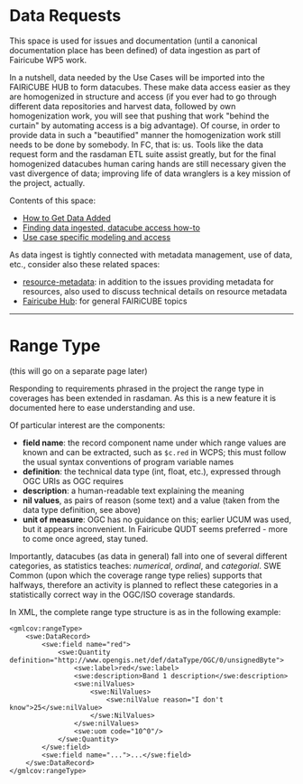 # Data Requests

This space is used for issues and documentation (until a canonical documentation place has been defined) of data ingestion as part of Fairicube WP5 work.

In a nutshell, data needed by the Use Cases will be imported into the FAIRiCUBE HUB to form datacubes. These make data access easier as they are homogenized in structure and access (if you ever had to go through different data repositories and harvest data, followed by own homogenization work, you will see that pushing that work "behind the curtain" by automating access is a big advantage). Of course, in order to provide data in such a "beautified" manner the homogenization work still needs to be done by somebody. In FC, that is: us. Tools like the data request form and the rasdaman ETL suite assist greatly, but for the final homogenized datacubes human caring hands are still necessary given the vast divergence of data; improving life of data wranglers is a key mission of the project, actually.

Contents of this space:

- [How to Get Data Added](https://github.com/FAIRiCUBE/data-requests/wiki/How-to-Add-Data)
- [Finding data ingested, datacube access how-to](https://github.com/FAIRiCUBE/data-requests/wiki)
- [Use case specific modeling and access](https://github.com/FAIRiCUBE/data-requests/wiki/Data-Overview)

As data ingest is tightly connected with metadata management, use of data, etc., consider also these related spaces:

- [resource-metadata](https://github.com/FAIRiCUBE/resource-metadata): in addition to the issues providing metadata for resources, also used to discuss technical details on resource metadata
- [Fairicube Hub](https://github.com/FAIRiCUBE/FAIRiCUBE-Hub-issue-tracker): for general FAIRiCUBE topics

-----

# Range Type

(this will go on a separate page later)

Responding to requirements phrased in the project the range type in coverages has been extended in rasdaman. As this is a new feature it is documented here to ease understanding and use.

Of particular interest are the components:

- **field name**: the record component name under which range values are known and can be extracted, such as `$c.red` in WCPS; this must follow the usual syntax conventions of program variable names
- **definition**: the technical data type (int, float, etc.), expressed through OGC URIs as OGC requires
- **description**: a human-readable text explaining the meaning
- **nil values**, as pairs of reason (some text) and a value (taken from the data type definition, see above)
- **unit of measure**: OGC has no guidance on this; earlier UCUM was used, but it appears inconvenient. In Fairicube QUDT seems preferred - more to come once agreed, stay tuned.

Importantly, datacubes (as data in general) fall into one of several different categories, as statistics teaches: *numerical*, *ordinal*, and *categorial*. SWE Common (upon which the coverage range type relies) supports that halfways, therefore an activity is planned to reflect these categories in a statistically correct way in the OGC/ISO coverage standards.

In XML, the complete range type structure is as in the following example:

```
<gmlcov:rangeType>
    <swe:DataRecord>
        <swe:field name="red">
            <swe:Quantity definition="http://www.opengis.net/def/dataType/OGC/0/unsignedByte">
                <swe:label>red</swe:label>
                <swe:description>Band 1 description</swe:description>
                <swe:nilValues>
                    <swe:NilValues>
                        <swe:nilValue reason="I don't know">25</swe:nilValue>
                    </swe:NilValues>
                </swe:nilValues>
                <swe:uom code="10^0"/>
            </swe:Quantity>
        </swe:field>
        <swe:field name="...">...</swe:field>
    </swe:DataRecord>
</gmlcov:rangeType>
```
